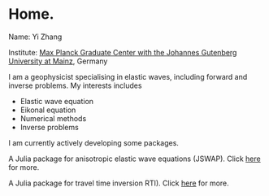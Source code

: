 # Home.

Name: Yi Zhang

Institute: [Max Planck Graduate Center with the Johannes Gutenberg University at Mainz](https://www.mpgc-mainz.de/9583/Students), Germany

I am a geophysicist specialising in elastic waves, including forward and inverse problems. My interests includes
<ul>
  <li>Elastic wave equation</li>
  <li>Eikonal equation</li>
  <li>Numerical methods</li>
  <li>Inverse problems</li>
</ul>

I am currently actively developing some packages.

A Julia package for anisotropic elastic wave equations (JSWAP). Click [here](https://github.com/deconvolution/JSWAP) for more.

A Julia package for travel time inversion RTI). Click [here](https://github.com/deconvolution/RTI) for more.

